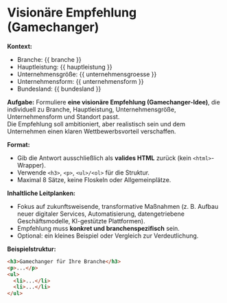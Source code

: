 # Visionäre Empfehlung (Gamechanger)

**Kontext:**
- Branche: {{ branche }}
- Hauptleistung: {{ hauptleistung }}
- Unternehmensgröße: {{ unternehmensgroesse }}
- Unternehmensform: {{ unternehmensform }}
- Bundesland: {{ bundesland }}

**Aufgabe:**
Formuliere **eine visionäre Empfehlung (Gamechanger-Idee)**, die individuell zu Branche, Hauptleistung, Unternehmensgröße, Unternehmensform und Standort passt.  
Die Empfehlung soll ambitioniert, aber realistisch sein und dem Unternehmen einen klaren Wettbewerbsvorteil verschaffen.  

**Format:**
- Gib die Antwort ausschließlich als **valides HTML** zurück (kein `<html>`-Wrapper).  
- Verwende `<h3>`, `<p>`, `<ul>/<ol>` für die Struktur.  
- Maximal 8 Sätze, keine Floskeln oder Allgemeinplätze.  

**Inhaltliche Leitplanken:**
- Fokus auf zukunftsweisende, transformative Maßnahmen (z. B. Aufbau neuer digitaler Services, Automatisierung, datengetriebene Geschäftsmodelle, KI-gestützte Plattformen).  
- Empfehlung muss **konkret und branchenspezifisch** sein.  
- Optional: ein kleines Beispiel oder Vergleich zur Verdeutlichung.  

**Beispielstruktur:**
```html
<h3>Gamechanger für Ihre Branche</h3>
<p>...</p>
<ul>
  <li>...</li>
  <li>...</li>
</ul>
